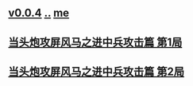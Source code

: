 ## [v0.0.4](https://github.com/littleflute/cchess/edit/master/ref/pu/xianqibingfa/1/readme.md) [..](..) [me]()
## [当头炮攻屏风马之进中兵攻击篇 第1局](1)
## [当头炮攻屏风马之进中兵攻击篇 第2局](2)

